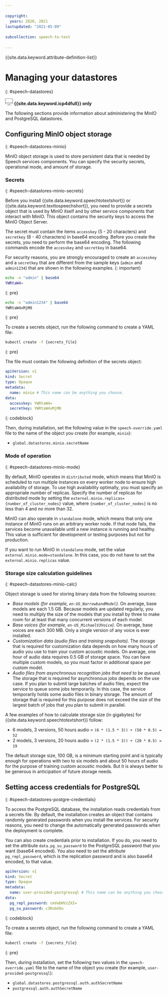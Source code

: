 ```yaml
---

copyright:
  years: 2020, 2021
lastupdated: "2021-05-09"

subcollection: speech-to-text

---
```


{{site.data.keyword.attribute-definition-list}}

# Managing your datastores
{: #speech-datastores}

![Cloud Pak for Data only](images/cloud-pak.png) **{{site.data.keyword.icp4dfull}} only**

The following sections provide information about administering the MinIO and PostgreSQL datastores.

## Configuring MinIO object storage
{: #speech-datastores-minio}

MinIO object storage is used to store persistent data that is needed by Speech services components. You can specify the security secrets, operational mode, and amount of storage.

### Secrets
{: #speech-datastores-minio-secrets}

Before you install {{site.data.keyword.speechtotextshort}} or {{site.data.keyword.texttospeechshort}}, you need to provide a secrets object that is used by MinIO itself and by other service components that interact with MinIO. This object contains the security keys to access the MinIO Object Server.

The secret must contain the items `accesskey` (5 - 20 characters) and `secretkey` (8 - 40 characters) in base64 encoding. Before you create the secrets, you need to perform the base64 encoding. The following commands encode the `accesskey` and `secretkey` in base64.

For security reasons, you are strongly encouraged to create an `accesskey` and a `secretkey` that are different from the sample keys (`admin` and `admin1234`) that are shown in the following examples.
{: important}

```bash
echo -n "admin" | base64
YWRtaW4=
```
{: pre}

```bash
echo -n "admin1234" | base64
YWRtaW4xMjM0
```
{: pre}

To create a secrets object, run the following command to create a YAML file:

```bash
kubectl create -f {secrets_file}
```
{: pre}

The file must contain the following definition of the secrets object:

```yaml
apiVersion: v1
kind: Secret
type: Opaque
metadata:
  name: minio # This name can be anything you choose.
data:
  accesskey: YWRtaW4=
  secretkey: YWRtaW4xMjM0
```
{: codeblock}

Then, during installation, set the following value in the `speech-override.yaml` file to the name of the object you create (for example, `minio`):

-   `global.datastores.minio.secretName`

### Mode of operation
{: #speech-datastores-minio-mode}

By default, MinIO operates in `distributed` mode, which means that MinIO is scheduled to run multiple instances on every worker node to ensure high availability of storage. To use high availability optimally, you must specify an appropriate number of replicas. Specify the number of replicas for distributed mode by setting the `external.minio.replicas={number_of_cluster_nodes}` value, where `{number_of_cluster_nodes}` is no less than 4 and no more than 32.

MinIO can also operate in `standalone` mode, which means that only one instance of MinIO runs on an arbitrary worker node. If that node fails, the services become unavailable until a new instance is running and healthy. This value is sufficient for development or testing purposes but not for production.

If you want to run MinIO in `standalone` mode, set the value `external.minio.mode=standalone`. In this case, you do not have to set the `external.minio.replicas` value.

### Storage size calculation guidelines
{: #speech-datastores-minio-calc}

Object storage is used for storing binary data from the following sources:

-   *Base models (for example, `en-US_NarrowbandModel`).* On average, base models are each 1.5 GB. Because models are updated regularly, you need to multiply the size of the models that you install by three to make room for at least that many concurrent versions of each model.
-   *Base voices (for example, `en-US_MichaelV3Voice`).* On average, base voices are each 300 MB. Only a single version of any voice is ever installed.
-   *Customization data (audio files and training snapshots).* The storage that is required for customization data depends on how many hours of audio you use to train your custom acoustic models. On average, one hour of audio data requires 0.5 GB of storage space. You can have multiple custom models, so you must factor in additional space per custom model.
-   *Audio files from asynchronous recognition jobs that need to be queued.* The storage that is required for asynchronous jobs depends on the use case. If you plan to submit large batches of audio files, expect the service to queue some jobs temporarily. In this case, the service temporarily holds some audio files in binary storage. The amount of storage that is required for this purpose does not exceed the size of the largest batch of jobs that you plan to submit in parallel.

A few examples of how to calculate storage size (in gigabytes) for {{site.data.keyword.speechtotextshort}} follow:

-   6 models, 3 versions, 50 hours audio = `(6 * (1.5 * 3)) + (50 * 0.5) = 52`
-   2 models, 3 versions, 20 hours audio = `(2 * (1.5 * 3)) + (20 * 0.5) = 19`

The default storage size, 100 GB, is a minimum starting point and is typically enough for operations with two to six models and about 50 hours of audio for the purpose of training custom acoustic models. But it is always better to be generous in anticipation of future storage needs.

## Setting access credentials for PostgreSQL
{: #speech-datastores-postgre-credentials}

To access the PostgreSQL database, the installation reads credentials from a secrets file. By default, the installation creates an object that contains randomly generated passwords when you install the services. For security reasons, you need to change the automatically generated passwords when the deployment is complete.

You can also create credentials prior to installation. If you do, you need to set the attribute `data.pg_su_password` to the PostgreSQL password that you want (base64 encoded). You also need to set the attribute `pg_repl_password`, which is the replication password and is also base64 encoded, to that value.

```yaml
apiVersion: v1
kind: Secret
type: Opaque
metadata:
  name: user-provided-postgressql # This name can be anything you choose.
data:
  pg_repl_password: cmVwbHVzZXI=
  pg_su_password: c3RvbG9u

```
{: codeblock}

To create a secrets object, run the following command to create a YAML file:

```bash
kubectl create -f {secrets_file}
```
{: pre}

Then, during installation, set the following two values in the `speech-override.yaml` file to the name of the object you create (for example, `user-provided-postgressql`):

-   `global.datastores.postgressql.auth.authSecretName`
-   `postgressql.auth.authSecretName`
